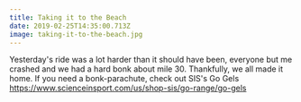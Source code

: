```yaml
---
title: Taking it to the Beach
date: 2019-02-25T14:35:00.713Z
image: taking-it-to-the-beach.jpg
---
```

Yesterday's ride was a lot harder than it should have been, everyone but me crashed and we had a hard bonk about mile 30. Thankfully, we all made it home. If you need a bonk-parachute, check out SIS's Go Gels <https://www.scienceinsport.com/us/shop-sis/go-range/go-gels>
